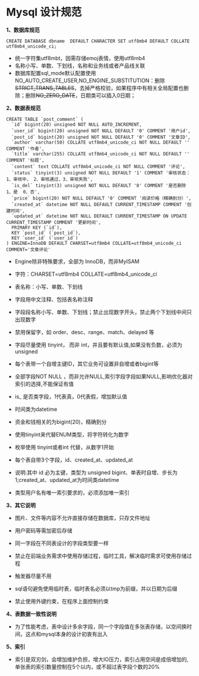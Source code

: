 # Mysql 设计规范

**1、数据库规范**

```
CREATE DATABASE dbname  DEFAULT CHARACTER SET utf8mb4 DEFAULT COLLATE utf8mb4_unicode_ci;
```

* 统一字符集utf8mbt，因需存储emoj表情，使用utf8mb4
* 名称小写、单数、下划线，名称和业务线或者产品线关联
* 数据库配置sql\_mode默认配置使用NO\_AUTO\_CREATE\_USER,NO\_ENGINE\_SUBSTITUTION：删除~~STRICT\_TRANS\_TABLES~~，去掉严格校验，如果程序中有相关全局配置也删除；删除~~NO\_ZERO\_DATE~~，日期类可以插入0日期；

**2、数据表规范**

    CREATE TABLE `post_comment` (
      `id` bigint(20) unsigned NOT NULL AUTO_INCREMENT,
      `user_id` bigint(20) unsigned NOT NULL DEFAULT '0' COMMENT '用户id',
      `post_id` bigint(20) unsigned NOT NULL DEFAULT '0' COMMENT '文章ID',
      `author` varchar(50) COLLATE utf8mb4_unicode_ci NOT NULL DEFAULT '' COMMENT '作者',
      `title` varchar(255) COLLATE utf8mb4_unicode_ci NOT NULL DEFAULT '' COMMENT '标题',
      `content` text COLLATE utf8mb4_unicode_ci NOT NULL COMMENT '评论',
      `status` tinyint(3) unsigned NOT NULL DEFAULT '1' COMMENT '审核状态：1、审核中， 2、审核通过，3、审核失败',
      `is_del` tinyint(3) unsigned NOT NULL DEFAULT '0' COMMENT '是否删除 1、是  0、否',
      `price` bigint(20) NOT NULL DEFAULT '0' COMMENT '阅读价格（精确到分）',
      `created_at` datetime NOT NULL DEFAULT CURRENT_TIMESTAMP COMMENT '创建时间',
      `updated_at` datetime NOT NULL DEFAULT CURRENT_TIMESTAMP ON UPDATE CURRENT_TIMESTAMP COMMENT '更新时间',
      PRIMARY KEY (`id`),
      KEY `post_id` (`post_id`),
      KEY `user_id` (`user_id`)
    ) ENGINE=InnoDB DEFAULT CHARSET=utf8mb4 COLLATE=utf8mb4_unicode_ci COMMENT='文章评论'

* Engine除非特殊要求，全部为 InnoDB，而非MyISAM
* 字符：CHARSET=utf8mb4 COLLATE=utf8mb4\_unicode\_ci
* 表名称：小写、单数、下划线
* 字段用中文注释、包括表名称注释
* 字段段名称小写、单数、下划线；禁止出现数字开头，禁止两个下划线中间只 出现数字
* 禁用保留字，如 order、desc、range、match、delayed 等
* 字段尽量使用 tinyint， 而非 int，并且要有默认值,如果没有负数，必须为unsigned
* 每个表带一个自增主键ID，其它业务可设置非自增或者bigint等

* 全部字段NOT NULL ，而非允许NULL,索引字段字段如果NULL,影响优化器对索引的选择,不能保证有值

* is\_ 是否类字段，1代表真，0代表假，增加默认值

* 时间类为datetime

* 资金和钱相关的为bigint\(20\)，精确到分

* 使用tinyint来代替ENUM类型，将字符转化为数字

* 枚举使用 tinyint或者int 代替，从数字1开始

* 每个表自带3个字段，id、created\_at、updated\_at
* 说明:其中 id 必为主键，类型为 unsigned bigint、单表时自增、步长为 1;created\_at、updated\_at为时间类datetime
* 类型用户名有唯一索引要求的，必须添加唯一索引

**3、其它说明**

* 图片、文件等内容不允许直接存储在数据库，只存文件地址

* 用户密码等需加密后存储

* 同一字段在不同表设计的字段类型要一样

* 禁止在前端业务需求中使用存储过程，临时工具，解决临时需求可使用存储过程

* 触发器尽量不用

* sql语句避免使用临时表，临时表名必须以tmp为前缀，并以日期为后缀

* 禁止使用外键约束，在程序上面控制约束

**4、表数据一致性说明**

* 为了性能考虑，表中设计多余字段，同一个字段值在多张表存储，以空间换时间，这点和mysql本身的设计初衷有出入

**5、索引**

* 索引是双刃剑，会增加维护负担，增大IO压力，索引占用空间是成倍增加的,单张表的索引数量控制在5个以内，或不超过表字段个数的20%




